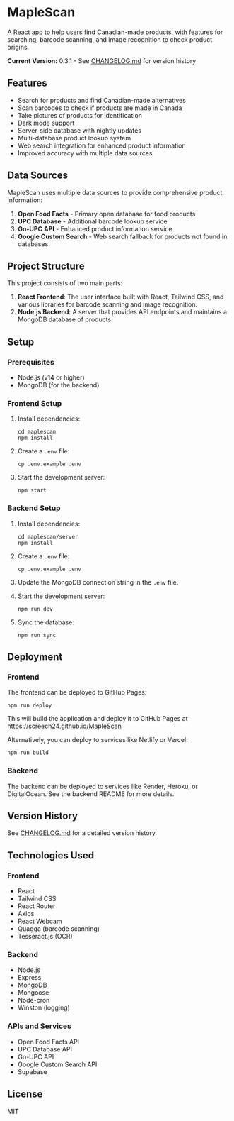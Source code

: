 # MapleScan

A React app to help users find Canadian-made products, with features for searching, barcode scanning, and image recognition to check product origins.

**Current Version:** 0.3.1 - See [CHANGELOG.md](CHANGELOG.md) for version history

## Features

- Search for products and find Canadian-made alternatives
- Scan barcodes to check if products are made in Canada
- Take pictures of products for identification
- Dark mode support
- Server-side database with nightly updates
- Multi-database product lookup system
- Web search integration for enhanced product information
- Improved accuracy with multiple data sources

## Data Sources

MapleScan uses multiple data sources to provide comprehensive product information:

1. **Open Food Facts** - Primary open database for food products
2. **UPC Database** - Additional barcode lookup service
3. **Go-UPC API** - Enhanced product information service
4. **Google Custom Search** - Web search fallback for products not found in databases

## Project Structure

This project consists of two main parts:

1. **React Frontend**: The user interface built with React, Tailwind CSS, and various libraries for barcode scanning and image recognition.
2. **Node.js Backend**: A server that provides API endpoints and maintains a MongoDB database of products.

## Setup

### Prerequisites

- Node.js (v14 or higher)
- MongoDB (for the backend)

### Frontend Setup

1. Install dependencies:
   ```
   cd maplescan
   npm install
   ```

2. Create a `.env` file:
   ```
   cp .env.example .env
   ```

3. Start the development server:
   ```
   npm start
   ```

### Backend Setup

1. Install dependencies:
   ```
   cd maplescan/server
   npm install
   ```

2. Create a `.env` file:
   ```
   cp .env.example .env
   ```

3. Update the MongoDB connection string in the `.env` file.

4. Start the development server:
   ```
   npm run dev
   ```

5. Sync the database:
   ```
   npm run sync
   ```

## Deployment

### Frontend

The frontend can be deployed to GitHub Pages:

```
npm run deploy
```

This will build the application and deploy it to GitHub Pages at https://screech24.github.io/MapleScan

Alternatively, you can deploy to services like Netlify or Vercel:

```
npm run build
```

### Backend

The backend can be deployed to services like Render, Heroku, or DigitalOcean. See the backend README for more details.

## Version History

See [CHANGELOG.md](CHANGELOG.md) for a detailed version history.

## Technologies Used

### Frontend
- React
- Tailwind CSS
- React Router
- Axios
- React Webcam
- Quagga (barcode scanning)
- Tesseract.js (OCR)

### Backend
- Node.js
- Express
- MongoDB
- Mongoose
- Node-cron
- Winston (logging)

### APIs and Services
- Open Food Facts API
- UPC Database API
- Go-UPC API
- Google Custom Search API
- Supabase

## License

MIT
